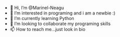 - 👋 Hi, I’m @Marinel-Neagu
- 👀 I’m interested in programing and i am a newbie :)
- 🌱 I’m currently learning Python
- 💞️ I’m looking to collaborate my programing skills
- 📫 How to reach me...just look in bio

